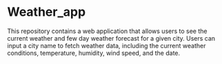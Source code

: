 # Weather_app
This repository contains a web application that allows users to see the current weather and few day weather forecast for a given city. Users can input a city name to fetch weather data, including the current weather conditions, temperature, humidity, wind speed, and the date. 
